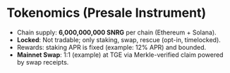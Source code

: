 # Tokenomics (Presale Instrument)

- Chain supply: **6,000,000,000 SNRG** per chain (Ethereum + Solana).
- **Locked**: Not tradable; only staking, swap, rescue (opt-in, timelocked).
- Rewards: staking APR is fixed (example: 12% APR) and bounded.
- **Mainnet Swap**: 1:1 (example) at TGE via Merkle-verified claim powered by swap receipts.
